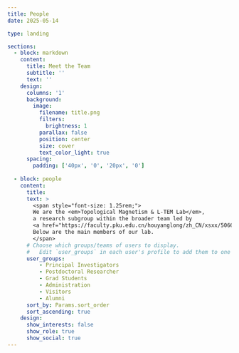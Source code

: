 ```yaml
---
title: People
date: 2025-05-14

type: landing

sections:
  - block: markdown
    content:
      title: Meet the Team
      subtitle: ''
      text: ''
    design:
      columns: '1'
      background:
        image: 
          filename: title.png
          filters:
            brightness: 1
          parallax: false
          position: center
          size: cover
          text_color_light: true
      spacing:
        padding: ['40px', '0', '20px', '0']
    
  - block: people
    content:
      title: 
      text: >
        <span style="font-size: 1.25rem;">
        We are the <em>Topological Magnetism & L-TEM Lab</em>,  
        a research subgroup within the broader team led by  
        <a href="https://faculty.pku.edu.cn/houyanglong/zh_CN/xsxx/50668/list/index.htm" target="_blank">Prof. Yanglong Hou</a> at Peking University.  
        Below are the main members of our lab.
        </span>
      # Choose which groups/teams of users to display.
      #   Edit `user_groups` in each user's profile to add them to one or more of these groups.
      user_groups:
          - Principal Investigators
          - Postdoctoral Researcher
          - Grad Students
          - Administration
          - Visitors
          - Alumni
      sort_by: Params.sort_order
      sort_ascending: true
    design:
      show_interests: false
      show_role: true
      show_social: true
---
```

